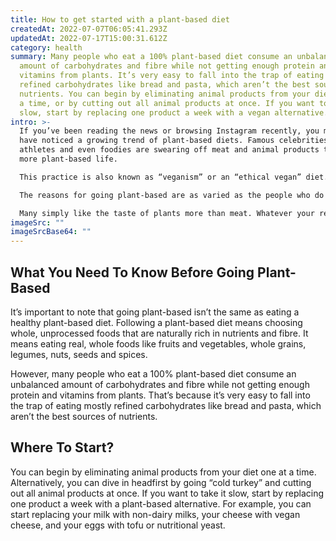 ```yaml
---
title: How to get started with a plant-based diet
createdAt: 2022-07-07T06:05:41.293Z
updatedAt: 2022-07-17T15:00:31.612Z
category: health
summary: Many people who eat a 100% plant-based diet consume an unbalanced
  amount of carbohydrates and fibre while not getting enough protein and
  vitamins from plants. It’s very easy to fall into the trap of eating mostly
  refined carbohydrates like bread and pasta, which aren’t the best sources of
  nutrients. You can begin by eliminating animal products from your diet one at
  a time, or by cutting out all animal products at once. If you want to take it
  slow, start by replacing one product a week with a vegan alternative.
intro: >-
  If you’ve been reading the news or browsing Instagram recently, you may
  have noticed a growing trend of plant-based diets. Famous celebrities,
  athletes and even foodies are swearing off meat and animal products to lead a
  more plant-based life. 

  This practice is also known as “veganism” or an “ethical vegan” diet. In addition to eating plants for most of your calories, a plant-based diet eliminates or reduces your consumption of animal products like meat, eggs, dairy and honey. 

  The reasons for going plant-based are as varied as the people who do it. Some people feel that this diet is the best way to reduce their carbon footprint and live in harmony with nature. Others see it as a healthier alternative to the Standard American Diet (SAD). 

  Many simply like the taste of plants more than meat. Whatever your reason for trying a plant- A great first step is learning how to start with these tips!
imageSrc: ""
imageSrcBase64: ""
---
```


## What You Need To Know Before Going Plant-Based

It’s important to note that going plant-based isn’t the same as eating a healthy plant-based diet. 
Following a plant-based diet means choosing whole, unprocessed foods that are naturally rich in nutrients and fibre. It means eating real, whole foods like fruits and vegetables, whole grains, legumes, nuts, seeds and spices.

However, many people who eat a 100% plant-based diet consume an unbalanced amount of carbohydrates and fibre while not getting enough protein and vitamins from plants. 
That’s because it’s very easy to fall into the trap of eating mostly refined carbohydrates like bread and pasta, which aren’t the best sources of nutrients.

## Where To Start?

You can begin by eliminating animal products from your diet one at a time. Alternatively, you can dive in headfirst by going “cold turkey” and cutting out all animal products at once.
If you want to take it slow, start by replacing one product a week with a plant-based alternative. For example, you can start replacing your milk with non-dairy milks, your cheese with vegan cheese, and your eggs with tofu or nutritional yeast.
